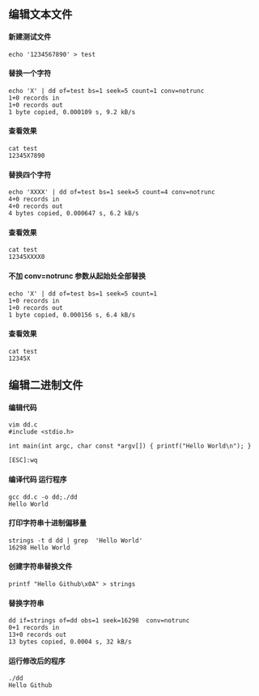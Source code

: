 ## 编辑文本文件
#### 新建测试文件
```
echo '1234567890' > test
```

#### 替换一个字符
```
echo 'X' | dd of=test bs=1 seek=5 count=1 conv=notrunc
1+0 records in
1+0 records out
1 byte copied, 0.000109 s, 9.2 kB/s
```

#### 查看效果
```
cat test
12345X7890
```

#### 替换四个字符
```
echo 'XXXX' | dd of=test bs=1 seek=5 count=4 conv=notrunc
4+0 records in
4+0 records out
4 bytes copied, 0.000647 s, 6.2 kB/s
```

#### 查看效果
```
cat test
12345XXXX0
```

#### 不加 conv=notrunc 参数从起始处全部替换
```
echo 'X' | dd of=test bs=1 seek=5 count=1
1+0 records in
1+0 records out
1 byte copied, 0.000156 s, 6.4 kB/s
```

#### 查看效果
```
cat test
12345X
```

## 编辑二进制文件
#### 编辑代码
```
vim dd.c
#include <stdio.h>

int main(int argc, char const *argv[]) { printf("Hello World\n"); }

[ESC]:wq
```

#### 编译代码 运行程序
```
gcc dd.c -o dd;./dd
Hello World
```

#### 打印字符串十进制偏移量
```
strings -t d dd | grep  'Hello World'
16298 Hello World
```

#### 创建字符串替换文件
```
printf "Hello Github\x0A" > strings
```

#### 替换字符串
```
dd if=strings of=dd obs=1 seek=16298  conv=notrunc
0+1 records in
13+0 records out
13 bytes copied, 0.0004 s, 32 kB/s
```

#### 运行修改后的程序
```
./dd
Hello Github
```